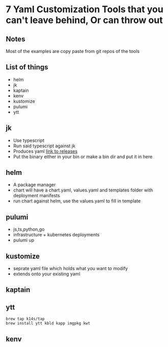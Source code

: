 # 7 Yaml Customization Tools that you can't leave behind, Or can throw out

## Notes

Most of the examples are copy paste from git repos of the tools

## List of things

- helm
- jk
- kaptain
- kenv
- kustomize
- pulumi
- ytt

## jk

- Use typescript
- Run said typescript against jk
- Produces yaml
[link to releases](https://github.com/jkcfg/jk/releases)
- Put the binary either in your bin or make a bin dir and put it in here

## helm

- A package manager
- chart will have a chart.yaml, values.yaml and templates folder with deployment manifests
- run chart against helm, use the values.yaml to fill in template

## pulumi

- js,ts,python,go
- infrastructure + kubernetes deployments
- pulumi up

## kustomize

- seprate yaml file which holds what you want to modify
- extends onto your existing yaml

## kaptain

## ytt

```
brew tap k14s/tap
brew install ytt kbld kapp imgpkg kwt
```


## kenv
